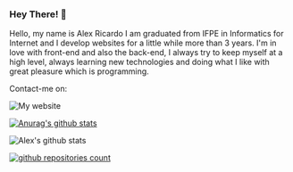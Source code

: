 ### Hey There! 👋

Hello, my name is Alex Ricardo I am graduated from IFPE in Informatics for Internet and I develop websites for a little while more than 3 years. I'm in love with
front-end and also the back-end, I always try to keep myself at a high level, always learning new technologies and doing what I like with great pleasure which is programming.


Contact-me on:  

![My website](https://i.ibb.co/RTpqvwx/QRCode-criar-1.png)

[![Anurag's github stats](https://github-readme-stats.vercel.app/api?username=csalex123)](https://github.com/anuraghazra/github-readme-stats)

![Alex's github stats](https://github-readme-stats.vercel.app/api?username=csalex123&show_icons=true&theme=radical)

<a href="https://github.com/csalex123?tab=repositories">
  <img src="https://badges.pufler.dev/repos/csalex123?logo=GitHub&label=Github%20repositories&color=blue&logoColor=white&style=flat-square" alt="github repositories count" />
</a>






